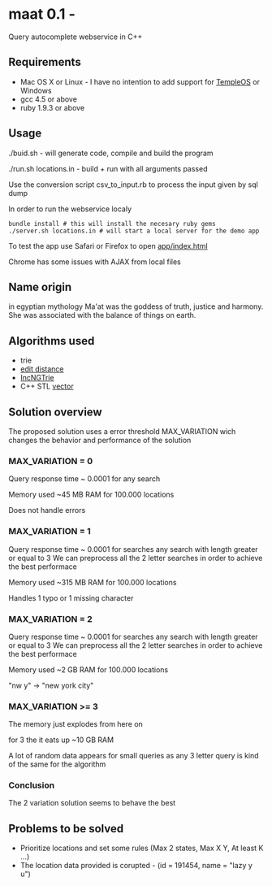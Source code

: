 # maat 0.1 - 

Query autocomplete webservice in C++ 

## Requirements

- Mac OS X or Linux - I have no intention to add support for [TempleOS](http://www.templeos.org/) or Windows 
- gcc 4.5 or above 
- ruby 1.9.3 or above


## Usage

./buid.sh - will generate code, compile and build the program

./run.sh locations.in - build + run with all arguments passed

Use the conversion script csv_to_input.rb to process the input given by sql dump

In order to run the webservice localy

```shell
bundle install # this will install the necesary ruby gems
./server.sh locations.in # will start a local server for the demo app
```

To test the app use Safari or Firefox to open [app/index.html](app/index.html)

Chrome has some issues with AJAX from local files 


## Name origin

in egyptian mythology Ma'at was the goddess of truth, justice and harmony. She was associated with the balance of things on earth.


## Algorithms used

- trie
- [edit distance](http://en.wikipedia.org/wiki/Levenshtein_distance)
- [IncNGTrie](http://www.vldb.org/pvldb/vol6/p373-xiao.pdf)
- C++ STL [vector](http://www.cplusplus.com/reference/vector/vector/)


## Solution overview

The proposed solution uses a error threshold MAX_VARIATION wich changes the behavior and performance of the solution

### MAX_VARIATION = 0

Query response time ~ 0.0001 for any search

Memory used ~45 MB RAM for 100.000 locations

Does not handle errors

### MAX_VARIATION = 1

Query response time ~ 0.0001 for searches any search with length greater or equal to 3
We can preprocess all the 2 letter searches in order to achieve the best performace

Memory used ~315 MB RAM for 100.000 locations

Handles 1 typo or 1 missing character 

### MAX_VARIATION = 2

Query response time ~ 0.0001 for searches any search with length greater or equal to 3
We can preprocess all the 2 letter searches in order to achieve the best performace

Memory used ~2 GB RAM for 100.000 locations

"nw y" -> "new york city" 

### MAX_VARIATION >= 3

The memory just explodes from here on 

for 3 the it eats up ~10 GB RAM

A lot of random data appears for small queries as any 3 letter query is kind of the same for the algorithm

### Conclusion

The 2 variation solution seems to behave the best 

## Problems to be solved

- Prioritize locations and set some rules (Max 2 states, Max X Y, At least K ...)
- The location data provided is corupted - (id = 191454, name = "lazy y u")









